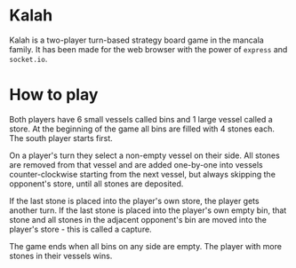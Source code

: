 # Kalah
Kalah is a two-player turn-based strategy board game in the mancala family. It has been made for the web browser with the power of `express` and `socket.io`.

# How to play
Both players have 6 small vessels called bins and 1 large vessel called a store. At the beginning of the game all bins are filled with 4 stones each. The south player starts first.

On a player's turn they select a non-empty vessel on their side. All stones are removed from that vessel and are added one-by-one into vessels counter-clockwise starting from the next vessel, but always skipping the opponent's store, until all stones are deposited.

If the last stone is placed into the player's own store, the player gets another turn. If the last stone is placed into the player's own empty bin, that stone and all stones in the adjacent opponent's bin are moved into the player's store - this is called a capture.

The game ends when all bins on any side are empty. The player with more stones in their vessels wins.
